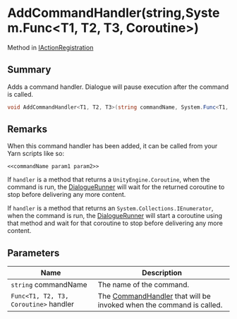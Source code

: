 # AddCommandHandler(string,System.Func\<T1, T2, T3, Coroutine>)

Method in [IActionRegistration](yarn.unity.iactionregistration.md)

## Summary

Adds a command handler. Dialogue will pause execution after the command is called.

```csharp
void AddCommandHandler<T1, T2, T3>(string commandName, System.Func<T1, T2, T3, Coroutine> handler);
```

## Remarks

When this command handler has been added, it can be called from your Yarn scripts like so:

```
<<commandName param1 param2>>
```

If `handler` is a method that returns a `UnityEngine.Coroutine`, when the command is run, the [DialogueRunner](yarn.unity.dialoguerunner.md) will wait for the returned coroutine to stop before delivering any more content.

If `handler` is a method that returns an `System.Collections.IEnumerator`, when the command is run, the [DialogueRunner](yarn.unity.dialoguerunner.md) will start a coroutine using that method and wait for that coroutine to stop before delivering any more content.

## Parameters

| Name                                  | Description                                                                                   |
| ------------------------------------- | --------------------------------------------------------------------------------------------- |
| `string` commandName                  | The name of the command.                                                                      |
| `Func<T1, T2, T3, Coroutine>` handler | The [CommandHandler](yarn.commandhandler.md) that will be invoked when the command is called. |

